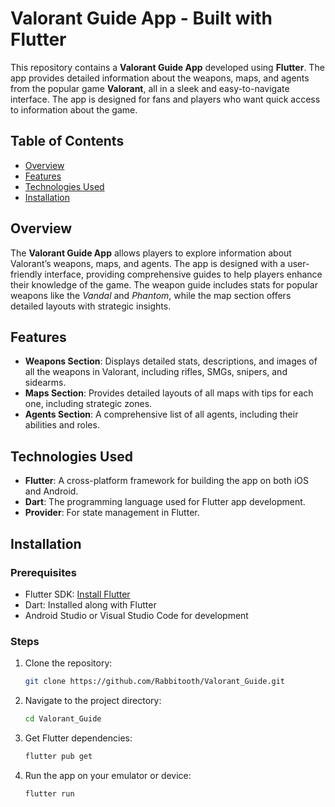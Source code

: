 # Valorant Guide App - Built with Flutter

This repository contains a **Valorant Guide App** developed using **Flutter**. The app provides detailed information about the weapons, maps, and agents from the popular game **Valorant**, all in a sleek and easy-to-navigate interface. The app is designed for fans and players who want quick access to information about the game.

## Table of Contents

- [Overview](#overview)
- [Features](#features)
- [Technologies Used](#technologies-used)
- [Installation](#installation)

## Overview

The **Valorant Guide App** allows players to explore information about Valorant’s weapons, maps, and agents. The app is designed with a user-friendly interface, providing comprehensive guides to help players enhance their knowledge of the game. The weapon guide includes stats for popular weapons like the *Vandal* and *Phantom*, while the map section offers detailed layouts with strategic insights.

## Features

- **Weapons Section**: Displays detailed stats, descriptions, and images of all the weapons in Valorant, including rifles, SMGs, snipers, and sidearms.
- **Maps Section**: Provides detailed layouts of all maps with tips for each one, including strategic zones.
- **Agents Section**: A comprehensive list of all agents, including their abilities and roles.

## Technologies Used

- **Flutter**: A cross-platform framework for building the app on both iOS and Android.
- **Dart**: The programming language used for Flutter app development.
- **Provider**: For state management in Flutter.

## Installation

### Prerequisites

- Flutter SDK: [Install Flutter](https://flutter.dev/docs/get-started/install)
- Dart: Installed along with Flutter
- Android Studio or Visual Studio Code for development

### Steps

1. Clone the repository:
   ```bash
   git clone https://github.com/Rabbitooth/Valorant_Guide.git
   ```

2. Navigate to the project directory:
   ```bash
   cd Valorant_Guide
   ```

3. Get Flutter dependencies:
   ```bash
   flutter pub get
   ```

4. Run the app on your emulator or device:
   ```bash
   flutter run
   ```
